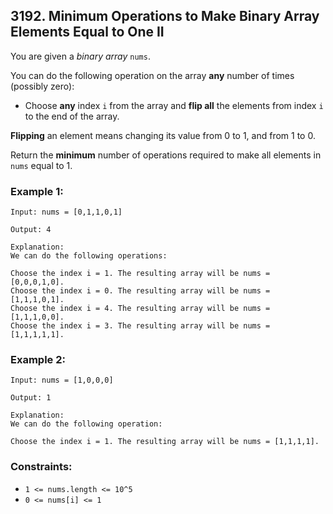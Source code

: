 ## 3192. Minimum Operations to Make Binary Array Elements Equal to One II

You are given a *binary array* ```nums```.

You can do the following operation on the array **any** number of times (possibly zero):

* Choose **any** index ```i``` from the array and **flip all** the elements from index ```i``` to the end of the array.

**Flipping** an element means changing its value from 0 to 1, and from 1 to 0.

Return the **minimum** number of operations required to make all elements in ```nums``` equal to 1.

### Example 1:
```
Input: nums = [0,1,1,0,1]

Output: 4

Explanation:
We can do the following operations:

Choose the index i = 1. The resulting array will be nums = [0,0,0,1,0].
Choose the index i = 0. The resulting array will be nums = [1,1,1,0,1].
Choose the index i = 4. The resulting array will be nums = [1,1,1,0,0].
Choose the index i = 3. The resulting array will be nums = [1,1,1,1,1].
```
### Example 2:
```
Input: nums = [1,0,0,0]

Output: 1

Explanation:
We can do the following operation:

Choose the index i = 1. The resulting array will be nums = [1,1,1,1].
```

### Constraints:

* ```1 <= nums.length <= 10^5```
* ```0 <= nums[i] <= 1```